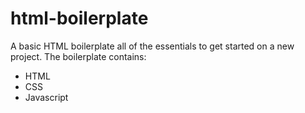 # html-boilerplate
A basic HTML boilerplate all of the essentials to get started on a new project. The boilerplate contains:
- HTML
- CSS
- Javascript
